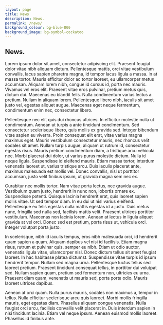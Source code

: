 ```yaml
---
layout: page
title: News
description: News.
permalink: /news/
background_colour: bg-blue-800
background_image: bg-symbol-cockatoo
---
```


## News.

Lorem ipsum dolor sit amet, consectetur adipiscing elit. Praesent feugiat dolor vitae nibh aliquam dictum. Pellentesque mattis, orci vitae vestibulum convallis, lacus sapien pharetra magna, id tempor lacus ligula a massa. In at massa tortor. Mauris efficitur dolor ac tortor laoreet, eu ullamcorper metus accumsan. Aliquam lorem nibh, congue id cursus id, porta nec mauris. Vivamus vel eros elit. Praesent vitae eros pulvinar, pretium metus quis, dictum dui. Maecenas eu blandit felis. Nulla condimentum varius lectus a pretium. Nullam in aliquam lorem. Pellentesque libero nibh, iaculis sit amet justo vel, egestas aliquet augue. Maecenas eget neque fermentum, condimentum enim nec, consectetur libero.

Pellentesque nec elit quis dui rhoncus ultrices. In efficitur molestie nulla ut condimentum. Aenean ut turpis a ante tincidunt condimentum. Sed consectetur scelerisque libero, quis mollis ex gravida sed. Integer bibendum vitae sapien eu viverra. Proin consequat elit erat, vitae varius magna maximus eget. Mauris vestibulum consectetur mauris, nec rhoncus velit sodales sit amet. Nullam turpis augue, aliquam ut rutrum id, consectetur egestas risus. Mauris pretium condimentum diam, a tristique arcu vehicula nec. Morbi placerat dui dolor, ut varius purus molestie dictum. Nulla id neque ligula. Suspendisse id eleifend mauris. Etiam massa tortor, interdum venenatis laoreet ut, varius tristique arcu. Duis iaculis placerat ante, maximus malesuada est mollis vel. Donec convallis, nisl ut porttitor accumsan, justo velit finibus ipsum, ut gravida magna sem nec ex.

Curabitur nec mollis tortor. Nam vitae porta lectus, nec gravida augue. Vestibulum quam justo, hendrerit in nunc non, lobortis ornare ex. Suspendisse potenti. Quisque lacinia hendrerit erat, quis laoreet sapien mollis vitae. Ut sed tempor diam. In eu dui ut nisl varius eleifend. Pellentesque eu felis egestas nulla mattis egestas id a justo. Duis metus nunc, fringilla sed nulla sed, facilisis mattis velit. Praesent ultrices porttitor vestibulum. Maecenas non lacinia lorem. Aenean at lectus in ligula aliquet gravida at vel orci. Donec sed est pretium, porta risus ut, vehicula orci. Integer volutpat porta justo.

In scelerisque, nibh id iaculis tempus, eros nibh malesuada orci, id hendrerit quam sapien a quam. Aliquam dapibus vel nisi id facilisis. Etiam magna risus, rutrum et pulvinar quis, semper eu nibh. Etiam ut odio auctor, venenatis ligula vitae, ullamcorper nisl. Donec dictum tellus sit amet feugiat laoreet. In hac habitasse platea dictumst. Suspendisse vitae turpis id ipsum hendrerit tempor. Nullam sed magna urna. Pellentesque luctus tellus sed laoreet pretium. Praesent tincidunt consequat tellus, in porttitor dui volutpat sed. Nullam sapien quam, pretium sed fermentum non, ultricies eu urna. Praesent diam quam, venenatis ut mauris sed, porta porta odio. Mauris laoreet ultrices dapibus.

Aenean at orci quam. Nulla purus mauris, sodales non maximus a, tempor in tellus. Nulla efficitur scelerisque arcu quis laoreet. Morbi mollis fringilla mauris, eget egestas diam. Phasellus aliquam congue venenatis. Nulla feugiat orci arcu, facilisis convallis velit placerat in. Duis interdum sapien in nisi tincidunt lacinia. Etiam vel neque ipsum. Aenean euismod mollis laoreet. Phasellus id finibus ante.
